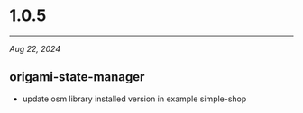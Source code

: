 # 1.0.5

---

_Aug 22, 2024_

## origami-state-manager

- update osm library installed version in example simple-shop
